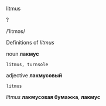 litmus

?

/ˈlitməs/

Definitions of _litmus_

noun
**лакмус**

    litmus, turnsole

adjective
**лакмусовый**

    litmus

_litmus_
**лакмусовая бумажка**, **лакмус**